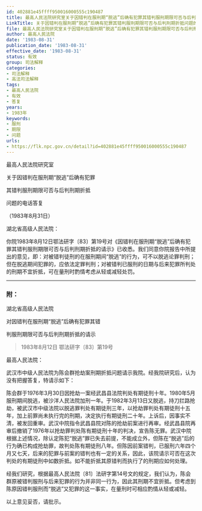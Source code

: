```yaml
---
id: 402881e45ffff950016000555c190487
title: 最高人民法院研究室关于因错判在服刑期“脱逃”后确有犯罪其错判服刑期限可否与后判刑期折抵问题的电话答复
LinkTitle: 关于因错判在服刑期“脱逃”后确有犯罪其错判服刑期限可否与后判刑期折抵问题的电话答复（1983）
file: 最高人民法院研究室关于因错判在服刑期“脱逃”后确有犯罪其错判服刑期限可否与后判刑期折抵问题的电话答复_19830831_402881e45ffff950016000555c190487.docx
author: 最高人民法院
date: '1983-08-31'
publication_date: '1983-08-31'
effective_date: '1983-08-31'
status: 有效
group: 司法解释
categories:
- 司法解释
- 高法司法解释
tags:
- 最高人民法院
- 有效
- 答复
years:
- 1983年
keywords:
- 服刑
- 期限
- 问题
urls:
- https://flk.npc.gov.cn/detail?id=402881e45ffff950016000555c190487
---
```


最高人民法院研究室

关于因错判在服刑期“脱逃”后确有犯罪

其错判服刑期限可否与后判刑期折抵

问题的电话答复

（1983年8月31日）

湖北省高级人民法院：

你院1983年8月12日鄂法研字〔83〕第19号对《因错判在服刑期“脱逃”后确有犯罪其错判服刑期限可否与后判刑期折抵的请示》已收悉。我们同意你院报告中所提出的意见，即：对被错判徒刑的在服刑期间“脱逃”的行为，可不以脱逃论罪判刑；但在脱逃期间犯罪的，应依法定罪判刑；对被错判已服刑的日期与后来犯罪所判处的刑期不宜折抵，可在量刑时酌情考虑从轻或减轻处罚。

---

### 附：

湖北省高级人民法院

对因错判在服刑期“脱逃”后确有犯罪其错

判服刑期限可否与后判刑期折抵的请示

> 1983年8月12日 鄂法研字〔83〕第19号

最高人民法院：

武汉市中级人民法院为陈会群抢劫案刑期折抵问题请示我院。经我院研究后，认为没有把握答复，特请示如下：

陈会群于1976年3月30日因抢劫一案经武昌县法院判处有期徒刑十年。1980年5月服刑期间脱逃，被沙洋人民法院加刑一年。于1982年3月13日又脱逃，持刀拦路抢劫，被武汉市中级法院以脱逃罪判处有期徒刑三年，以抢劫罪判处有期徒刑十五年，加上前罪尚未执行完的刑期，决定执行有期徒刑二十年。上诉后，因事实不清，被发回重审。武汉中院指令武昌县院对陈的抢劫前案进行再审。经武昌县院再审后撤销了1976年以抢劫罪判处陈有期徒刑十年的判决，宣告陈无罪。武汉中院根据上述情况，除认定陈犯“脱逃”罪已失去前提，不能成立外，但陈在“脱逃”后的行为确已构成抢劫罪，故判处陈有期徒刑八年。但陈因前案错判，已服刑六年四个月又七天，后来的犯罪与前案的错判也有一定的关系，因此，该院请示可否在这次判处的有期徒刑中如数折抵。如不能折抵其原错判而执行了的刑期应如何处理。

经我们研究，根据最高人民法院〔81〕法研字第14号文的规定，我们认为，陈会群原被错判服刑与后来犯罪的行为并非同一行为，因此其刑期不宜折抵。但考虑到陈原因错判服刑而“脱逃”又犯罪的这一事实，在量刑时可相应酌情从轻或减轻。

以上意见妥否，请批示。
